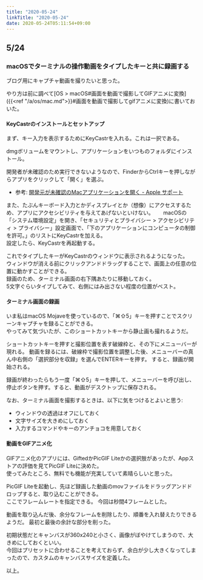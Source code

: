 ```yaml
---
title: "2020-05-24"
linkTitle: "2020-05-24"
date: 2020-05-24T05:11:54+09:00
---
```


## 5/24
### macOSでターミナルの操作動画をタイプしたキーと共に録画する

ブログ用にキャプチャ動画を撮りたいと思った。

やり方は前に調べて[OS > macOS#画面を動画で撮影してGIFアニメに変換]({{<ref "/a/os/mac.md">}}#画面を動画で撮影してgifアニメに変換)に書いておいた。

#### KeyCastrのインストールとセットアップ

まず、キー入力を表示するためにKeyCastrを入れる。これは一択である。

dmgボリュームをマウントし、アプリケーションをいつものフォルダにインストール。

開発者が未確認のため実行できないようなので、FinderからCtrlキーを押しながらアプリをクリックして「開く」を選ぶ。

- 参考: [開発元が未確認のMacアプリケーションを開く - Apple サポート](https://support.apple.com/ja-jp/guide/mac-help/mh40616/mac)

また、たぶんキーボード入力とかディスプレイとか（想像）にアクセスするため、アプリにアクセシビリティを与えてあげないといけない。　　
macOSの「システム環境設定」を開き、「セキュリティとプライバシー > アクセシビリティ > プライバシー」設定画面で、「下のアプリケーションにコンピュータの制御を許可。」のリストにKeyCastrを加える。  
設定したら、KeyCastrを再起動する。

これでタイプしたキーがKeyCastrのウィンドウに表示されるようになった。  
ウィンドウが消える前にクリックアンドドラッグすることで、画面上の任意の位置に動かすことができる。  
録画のため、ターミナル画面の右下隅あたりに移動しておく。  
5文字ぐらいタイプしてみて、右側にはみ出さない程度の位置がベスト。

#### ターミナル画面の録画

いま私はmacOS Mojaveを使っているので、「⌘⇧5」キーを押すことでスクリーンキャプチャを録ることができる。  
やってみて気づいたが、このショートカットキーから静止画も撮れるようだ。

ショートカットキーを押すと撮影位置を表す破線枠と、その下にメニューバーが現れる。
動画を録るには、破線枠で撮影位置を調整した後、メニューバーの真ん中右側の「選択部分を収録」を選んでENTERキーを押す。
すると、録画が開始される。

録画が終わったらもう一度「⌘⇧5」キーを押して、メニューバーを呼び出し、停止ボタンを押す。すると、動画がデスクトップに保存される。

なお、ターミナル画面を撮影するときは、以下に気をつけるとよいと思う:

- ウィンドウの透過はオフにしておく
- 文字サイズを大きめにしておく
- 入力するコマンドやキーのアンチョコを用意しておく

#### 動画をGIFアニメ化

GIFアニメ化のアプリには、GiftedかPicGIF Liteかの選択肢があったが、Appストアの評価を見てPicGIF Liteに決めた。  
使ってみたところ、無料でも機能が充実していて素晴らしいと思った。

PicGIF Liteを起動し、先ほど録画した動画のmovファイルをドラッグアンドドロップすると、取り込むことができる。  
ここでフレームレートを指定できる。
今回は秒間4フレームとした。

動画を取り込んだ後、余分なフレームを削除したり、順番を入れ替えたりできるようだ。
最初と最後の余計な部分を削った。

初期状態だとキャンバスが360x240と小さく、画像がぼやけてしまうので、大きめにしておくといい。  
今回はプリセットに合わせることを考えておらず、余白が少し大きくなってしまったので、カスタムのキャンバスサイズを定義した。

以上。
